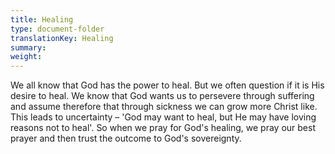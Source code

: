 ```yaml
---
title: Healing
type: document-folder
translationKey: Healing
summary: 
weight: 
---
```

We all know that God has the power to heal. But we often question if it is His desire to heal. We know that God wants us to persevere through suffering and assume therefore that through sickness we can grow more Christ like. This leads to uncertainty – 'God may want to heal, but He may have loving reasons not to heal'. So when we pray for God's healing, we pray our best prayer and then trust the outcome to God's sovereignty.